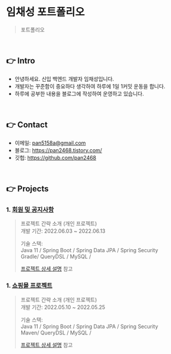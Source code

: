# 임채성 포트폴리오
>포트폴리오

</br>

## 👉 Intro
+ 안녕하세요. 신입 백엔드 개발자 임채성입니다.
+ 개발자는 꾸준함이 중요하다 생각하여 하루에 1일 1커밋 운동을 합니다.
+ 하루에 공부한 내용을 블로그에 작성하여 운영하고 있습니다. 

</br>

## 👉 Contact
- 이메일: pan5158a@gmail.com
- 블로그: https://pan2468.tistory.com/
- 깃헙: https://github.com/pan2468

</br>

## 👉 Projects

### 1. [회원 밎 공지사항](https://github.com/pan2468/notice)
>프로젝트 간략 소개  (개인 프로젝트)  
>개발 기간: 2022.06.03 ~ 2022.06.13  
>  
>기술 스택:  
>Java 11 / Spring Boot / Spring Data JPA / Spring Security   
> Gradle/ QueryDSL / MySQL /  
>  
>[프로젝트 상세 설명](https://github.com/pan2468/notice) 참고

### 1. [쇼핑몰 프로젝트](https://github.com/pan2468/shopmall)
>프로젝트 간략 소개  (개인 프로젝트)  
>개발 기간: 2022.05.10 ~ 2022.05.25  
>  
>기술 스택:  
>Java 11 / Spring Boot / Spring Data JPA / Spring Security   
> Maven/ QueryDSL / MySQL / 
>  
>[프로젝트 상세 설명](https://github.com/pan2468/shopmall) 참고


